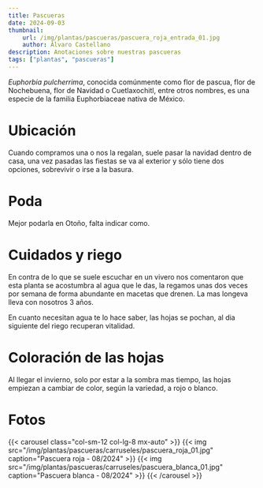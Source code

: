 ```yaml
---
title: Pascueras
date: 2024-09-03
thumbnail:
    url: /img/plantas/pascueras/pascuera_roja_entrada_01.jpg
    author: Álvaro Castellano
description: Anotaciones sobre nuestras pascueras
tags: ["plantas", "pascueras"]
---
```


*Euphorbia pulcherrima*, conocida comúnmente como flor de pascua, flor de Nochebuena, flor de Navidad o Cuetlaxochitl, entre otros nombres, es una especie de la familia Euphorbiaceae nativa de México.

# Ubicación

Cuando compramos una o nos la regalan, suele pasar la navidad dentro de casa, una vez pasadas las fiestas se va al exterior y sólo tiene dos opciones, sobrevivir o irse a la basura.

# Poda

Mejor podarla en Otoño, falta indicar como.

# Cuidados y riego

En contra de lo que se suele escuchar en un vivero nos comentaron que esta planta se acostumbra al agua que le das, la regamos unas dos veces por semana de forma abundante en macetas que drenen. La mas longeva lleva con nosotros 3 años.

En cuanto necesitan agua te lo hace saber, las hojas se pochan, al dia siguiente del riego recuperan vitalidad.

# Coloración de las hojas

Al llegar el invierno, solo por estar a la sombra mas tiempo, las hojas empiezan a cambiar de color, según la variedad, a rojo o blanco.

# Fotos

{{< carousel class="col-sm-12 col-lg-8 mx-auto" >}}
  {{< img src="/img/plantas/pascueras/carruseles/pascuera_roja_01.jpg" caption="Pascuera roja - 08/2024" >}}
  {{< img src="/img/plantas/pascueras/carruseles/pascuera_blanca_01.jpg" caption="Pascuera blanca - 08/2024" >}}
{{< /carousel >}}
